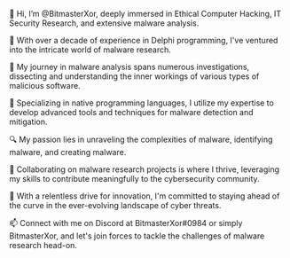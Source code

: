 👋 Hi, I’m @BitmasterXor, deeply immersed in Ethical Computer Hacking, IT Security Research, and extensive malware analysis.

👀 With over a decade of experience in Delphi programming, I've ventured into the intricate world of malware research.

🌱 My journey in malware analysis spans numerous investigations, dissecting and understanding the inner workings of various types of malicious software.

💼 Specializing in native programming languages, I utilize my expertise to develop advanced tools and techniques for malware detection and mitigation.

🔍 My passion lies in unraveling the complexities of malware, identifying malware, and creating malware.

💞 Collaborating on malware research projects is where I thrive, leveraging my skills to contribute meaningfully to the cybersecurity community.

🚀 With a relentless drive for innovation, I'm committed to staying ahead of the curve in the ever-evolving landscape of cyber threats.

📫 Connect with me on Discord at BitmasterXor#0984 or simply BitmasterXor, and let's join forces to tackle the challenges of malware research head-on.



<!---
BitmasterXor/BitmasterXor is a ✨ special ✨ repository because its `README.md` (this file) appears on your GitHub profile.
You can click the Preview link to take a look at your changes.
--->
